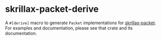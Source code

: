 # skrillax-packet-derive

A `#[derive]` macro to generate `Packet` implementations for [skrillax-packet](../skrillax-packet/README.md). For
examples and documentation, please see that crate and its documentation.